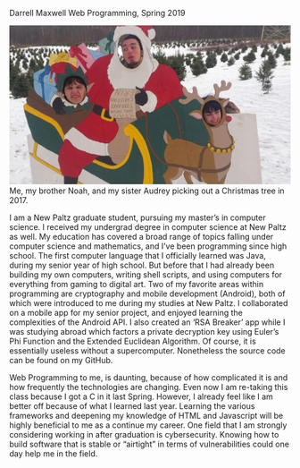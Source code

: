 Darrell Maxwell
Web Programming, Spring 2019

![alt text](https://github.com/maxwelld1/webspring19inclass/blob/master/tree_pick.jpg "Christmas Tree Picking")
Me, my brother Noah, and my sister Audrey picking out a Christmas tree in 2017.

I am a New Paltz graduate student, pursuing my master’s in computer science. I received my undergrad degree in computer science at New Paltz as well. My education has covered a broad range of topics falling under computer science and mathematics, and I’ve been programming since high school. The first computer language that I officially learned was Java, during my senior year of high school. But before that I had already been building my own computers, writing shell scripts, and using computers for everything from gaming to digital art. Two of my favorite areas within programming are cryptography and mobile development (Android), both of which were introduced to me during my studies at New Paltz. I collaborated on a mobile app for my senior project, and enjoyed learning the complexities of the Android API. I also created an ‘RSA Breaker’ app while I was studying abroad which factors a private decryption key using Euler’s Phi Function and the Extended Euclidean Algorithm. Of course, it is essentially useless without a supercomputer. Nonetheless the source code can be found on my GitHub.

Web Programming to me, is daunting, because of how complicated it is and how frequently the technologies are changing. Even now I am re-taking this class because I got a C in it last Spring. However, I already feel like I am better off because of what I learned last year. Learning the various frameworks and deepening my knowledge of HTML and Javascript will be highly beneficial to me as a continue my career. One field that I am strongly considering working in after graduation is cybersecurity. Knowing how to build software that is stable or “airtight” in terms of vulnerabilities could one day help me in the field.
